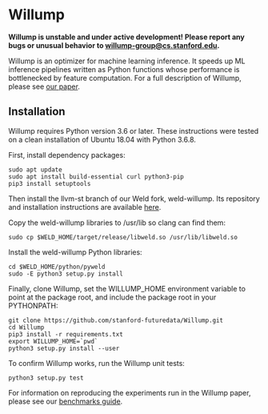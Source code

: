 # Willump

**Willump is unstable and under active development!  Please report any bugs or unusual behavior to [willump-group@cs.stanford.edu](mailto:willump-group@cs.stanford.edu).**

Willump is an optimizer for machine learning inference.  It speeds up ML inference pipelines
written as Python functions whose performance is bottlenecked by feature computation.
For a full description of Willump, please see [our paper](https://arxiv.org/pdf/1906.01974.pdf).

## Installation

Willump requires Python version 3.6 or later.
These instructions were tested on a clean installation of Ubuntu 18.04 with Python 3.6.8.

First, install dependency packages:

    sudo apt update
    sudo apt install build-essential curl python3-pip
    pip3 install setuptools
    
Then install the llvm-st branch of our Weld fork, weld-willump.
Its repository and installation instructions are available 
[here](https://github.com/stanford-futuredata/weld-willump/tree/llvm-st).

Copy the weld-willump libraries to /usr/lib so clang can find them:

    sudo cp $WELD_HOME/target/release/libweld.so /usr/lib/libweld.so
    
Install the weld-willump Python libraries:

    cd $WELD_HOME/python/pyweld
    sudo -E python3 setup.py install

Finally, clone Willump, set the WILLUMP_HOME environment variable to point at the package root, and include
the package root in your PYTHONPATH:

    git clone https://github.com/stanford-futuredata/Willump.git
    cd Willump
    pip3 install -r requirements.txt
    export WILLUMP_HOME=`pwd`
    python3 setup.py install --user

To confirm Willump works, run the Willump unit tests:

    python3 setup.py test

For information on reproducing the experiments run in the Willump paper, please see our
[benchmarks guide](https://github.com/stanford-futuredata/Willump/blob/master/BENCHMARKS.md).